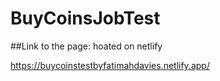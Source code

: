 # BuyCoinsJobTest

##Link to the page: hoated on netlify

https://buycoinstestbyfatimahdavies.netlify.app/
